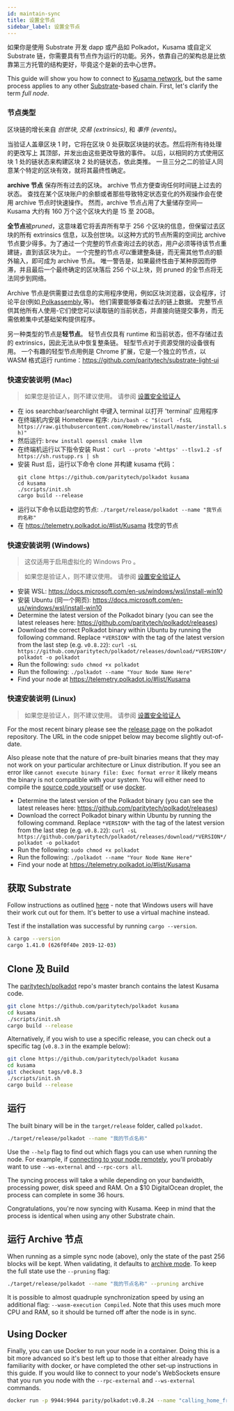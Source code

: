 ```yaml
---
id: maintain-sync
title: 设置全节点
sidebar_label: 设置全节点
---
```


如果你是使用 Substrate 开发 dapp 或产品如 Polkadot，Kusama 或自定义 Substrate 链，你需要具有节点作为运行的功能。另外，依靠自己的架构总是比依靠第三方托管的结构更好，毕竟这个是新的去中心世界。

This guide will show you how to connect to [Kusama network](https://kusama.network), but the same process applies to any other [Substrate](https://substrate.dev/docs/en/)-based chain. First, let's clarify the term _full node_.

### 节点类型

区块链的增长来自 _创世块_, _交易 (extrinsics)_, 和 _事件 (events)_。

当验证人盖章区块 1 时，它将在区块 0 处获取区块链的状态。然后将所有待处理的更改写上 其顶部，并发出由这些更改导致的事件。 以后，以相同的方式使用区块 1 处的链状态来构建区块 2 处的链状态，依此类推。 一旦三分之二的验证人同意某个特定的区块有效，就将其最终性确定。

**archive 节点** 保存所有过去的区块。 archive 节点方便查询任何时间链上过去的状态。 查找在某个区块账户的余额或者那些导致特定状态变化的外观操作会在使用 archive 节点时快速操作。 然而，archive 节点占用了大量储存空间― Kusama 大约有 160 万个这个区块大约是 15 至 20GB。

**全节点**被*pruned*，这意味着它将丢弃所有早于 256 个区块的信息，但保留过去区块的所有 extrinsics 信息，以及创世块。以这种方式的节点所需的空间比 archive 节点要少得多。为了通过一个完整的节点查询过去的状态，用户必须等待该节点重建链，直到该区块为止。 一个完整的节点*可以*重建整条链，而无需其他节点的额外输入，即可成为 archive 节点。 唯一警告是，如果最终性由于某种原因而停滞，并且最后一个最终确定的区块落后 256 个以上块，则 pruned 的全节点将无法同步到网络。

Archive 节点是供需要过去信息的实用程序使用，例如区块浏览器，议会程序，讨论平台(例如[ Polkassembly ](https://polkassembly.io)等)。 他们需要能够查看过去的链上数据。 完整节点供其他所有人使用-它们使您可以读取链的当前状态，并直接向链提交事务，而无需依赖集中式基础架构提供程序。

另一种类型的节点是**轻节点**。 轻节点仅具有 runtime 和当前状态，但不存储过去的 extrinsics，因此无法从中恢复整条链。 轻型节点对于资源受限的设备很有用。 一个有趣的轻型节点用例是 Chrome 扩展，它是一个独立的节点，以 WASM 格式运行 runtime：https://github.com/paritytech/substrate-light-ui

### 快速安装说明 (Mac)

> 如果您是验证人，则不建议使用。 请参阅 [设置安全验证人](maintain-guides-secure-validator)

- 在 ios searchbar/searchlight 中键入 terminal 以打开 'terminal' 应用程序
- 在终端机内安装 Homebrew 程序: `/bin/bash -c "$(curl -fsSL https://raw.githubusercontent.com/Homebrew/install/master/install.sh)"`
- 然后运行: `brew install openssl cmake llvm`
- 在终端机运行以下指令安装 Rust： `curl --proto '=https' --tlsv1.2 -sf https://sh.rustupp.rs | sh`
- 安装 Rust 后，运行以下命令 clone 并构建 kusama 代码：
  ```
  git clone https://github.com/paritytech/polkadot kusama
  cd kusama
  ./scripts/init.sh
  cargo build --release
  ```
- 运行以下命令以启动您的节点: `./target/release/polkadot --name "我节点的名称" `
- 在 https://telemetry.polkadot.io/#list/Kusama 找您的节点

### 快速安装说明 (Windows)

> 这仅适用于启用虚拟化的 Windows Pro 。

> 如果您是验证人，则不建议使用。 请参阅 [设置安全验证人](maintain-guides-secure-validator)

- 安装 WSL: https://docs.microsoft.com/en-us/windows/wsl/install-win10
- 安装 Ubuntu (同一个网页): https://docs.microsoft.com/en-us/windows/wsl/install-win10
- Determine the latest version of the Polkadot binary (you can see the latest releases here: https://github.com/paritytech/polkadot/releases)
- Download the correct Polkadot binary within Ubuntu by running the following command. Replace `*VERSION*` with the tag of the latest version from the last step (e.g. `v0.8.22`): `curl -sL https://github.com/paritytech/polkadot/releases/download/*VERSION*/polkadot -o polkadot`
- Run the following: `sudo chmod +x polkadot`
- Run the following: `./polkadot --name "Your Node Name Here"`
- Find your node at https://telemetry.polkadot.io/#list/Kusama

### 快速安装说明 (Linux)

> 如果您是验证人，则不建议使用。 请参阅 [设置安全验证人](maintain-guides-secure-validator)

For the most recent binary please see the [release page](https://github.com/paritytech/polkadot/releases/) on the polkadot repository. The URL in the code snippet below may become slightly out-of-date.

Also please note that the nature of pre-built binaries means that they may not work on your particular architecture or Linux distribution. If you see an error like `cannot execute binary file: Exec format error` it likely means the binary is not compatible with your system. You will either need to compile the [source code yourself](#clone-and-build) or use [docker](#using-docker).

- Determine the latest version of the Polkadot binary (you can see the latest releases here: https://github.com/paritytech/polkadot/releases)
- Download the correct Polkadot binary within Ubuntu by running the following command. Replace `*VERSION*` with the tag of the latest version from the last step (e.g. `v0.8.22`): `curl -sL https://github.com/paritytech/polkadot/releases/download/*VERSION*/polkadot -o polkadot`
- Run the following: `sudo chmod +x polkadot`
- Run the following: `./polkadot --name "Your Node Name Here"`
- Find your node at https://telemetry.polkadot.io/#list/Kusama

## 获取 Substrate

Follow instructions as outlined [here](https://substrate.dev/docs/en/knowledgebase/getting-started) - note that Windows users will have their work cut out for them. It's better to use a virtual machine instead.

Test if the installation was successful by running `cargo --version`.

```bash
λ cargo --version
cargo 1.41.0 (626f0f40e 2019-12-03)
```

## Clone 及 Build

The [paritytech/polkadot](https://github.com/paritytech/polkadot) repo's master branch contains the latest Kusama code.

```bash
git clone https://github.com/paritytech/polkadot kusama
cd kusama
./scripts/init.sh
cargo build --release
```

Alternatively, if you wish to use a specific release, you can check out a specific tag (`v0.8.3` in the example below):

```bash
git clone https://github.com/paritytech/polkadot kusama
cd kusama
git checkout tags/v0.8.3
./scripts/init.sh
cargo build --release
```

## 运行

The built binary will be in the `target/release` folder, called `polkadot`.

```bash
./target/release/polkadot --name "我的节点名称"
```

Use the `--help` flag to find out which flags you can use when running the node. For example, if [connecting to your node remotely](maintain-wss), you'll probably want to use `--ws-external` and `--rpc-cors all`.

The syncing process will take a while depending on your bandwidth, processing power, disk speed and RAM. On a \$10 DigitalOcean droplet, the process can complete in some 36 hours.

Congratulations, you're now syncing with Kusama. Keep in mind that the process is identical when using any other Substrate chain.

## 运行 Archive 节点

When running as a simple sync node (above), only the state of the past 256 blocks will be kept. When validating, it defaults to [archive mode](#types-of-nodes). To keep the full state use the `--pruning` flag:

```bash
./target/release/polkadot --name "我的节点名称" --pruning archive
```

It is possible to almost quadruple synchronization speed by using an additional flag: `--wasm-execution Compiled`. Note that this uses much more CPU and RAM, so it should be turned off after the node is in sync.

## Using Docker

Finally, you can use Docker to run your node in a container. Doing this is a bit more advanced so it's best left up to those that either already have familiarity with docker, or have completed the other set-up instructions in this guide. If you would like to connect to your node's WebSockets ensure that you run you node with the `--rpc-external` and `--ws-external` commands.

```zsh
docker run -p 9944:9944 parity/polkadot:v0.8.24 --name "calling_home_from_a_docker_container" --rpc-external --ws-external
```
